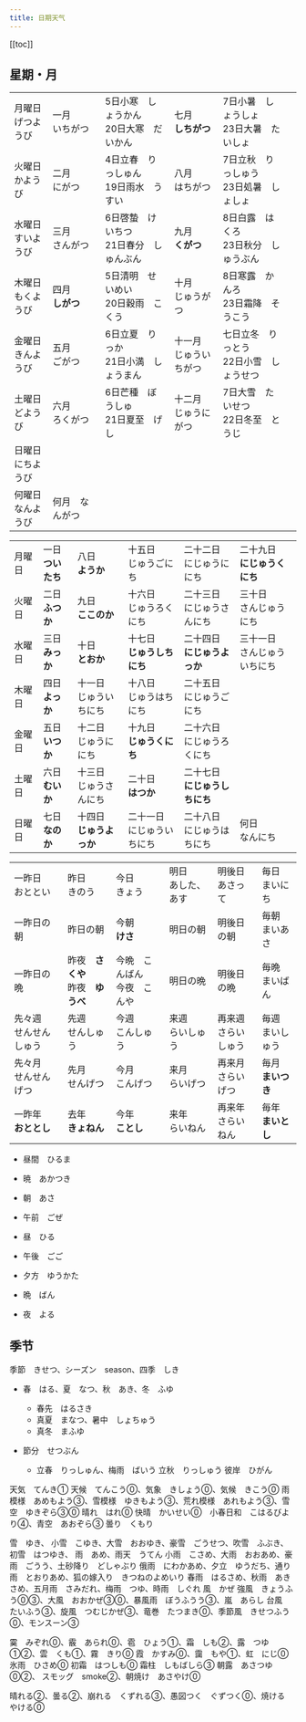 ```yaml
---
title: 日期天气
---
```


[[toc]]

## 星期・月

|||||||
|:---|:---|:---|:---|:---|:---|
|月曜日<br>げつようび|一月<br>いちがつ|5日小寒　しょうかん<br>20日大寒　だいかん|七月<br>**しちがつ**|7日小暑　しょうしょ<br>23日大暑　たいしょ||
|火曜日<br>かようび|二月<br>にがつ|4日立春　りっしゅん<br>19日雨水　うすい|八月<br>はちがつ|7日立秋　りっしゅう<br>23日処暑　しょしょ||
|水曜日<br>すいようび|三月<br>さんがつ|6日啓蟄　けいちつ<br>21日春分　しゅんぶん|九月<br>**くがつ**|8日白露　はくろ<br>23日秋分　しゅうぶん||
|木曜日<br>もくようび|四月<br>**しがつ**|5日清明　せいめい<br>20日穀雨　こくう|十月<br>じゅうがつ|8日寒露　かんろ<br>23日霜降　そうこう||
|金曜日<br>きんようび|五月<br>ごがつ|6日立夏　りっか<br>21日小満　しょうまん|十一月<br>じゅういちがつ|七日立冬　りっとう<br>22日小雪　しょうせつ||
|土曜日<br>どようび|六月<br>ろくがつ|6日芒種　ぼうしゅ<br>21日夏至　げし|十二月<br>じゅうにがつ|7日大雪　たいせつ<br>22日冬至　とうじ||
|日曜日<br>にちようび||||||
|何曜日<br>なんようび|何月　なんがつ|||||


|||||||
|:---|:---|:---|:---|:---|:---|
|月曜日|一日<br>**ついたち**|八日<br>**ようか**|十五日<br>じゅうごにち|二十二日<br>にじゅうににち|二十九日<br>**にじゅうくにち**|
|火曜日|二日<br>**ふつか**|九日<br>**ここのか**|十六日<br>じゅうろくにち|二十三日<br>にじゅうさんにち|三十日<br>さんじゅうにち|
|水曜日|三日<br>**みっか**|十日<br>**とおか**|十七日<br>**じゅうしちにち**|二十四日<br>**にじゅうよっか**|三十一日<br>さんじゅういちにち|
|木曜日|四日<br>**よっか**|十一日<br>じゅういちにち|十八日<br>じゅうはちにち|二十五日<br>にじゅうごにち||
|金曜日|五日<br>**いつか**|十二日<br>じゅうににち|十九日<br>**じゅうくにち**|二十六日<br>にじゅうろくにち||
|土曜日|六日<br>**むいか**|十三日<br>じゅうさんにち|二十日<br>**はつか**|二十七日<br>**にじゅうしちにち**||
|日曜日|七日<br>**なのか**|十四日<br>**じゅうよっか**|二十一日<br>にじゅういちにち|二十八日<br>にじゅうはちにち|何日<br>なんにち|

|||||||
|:---|:---|:---|:---|:---|:---|
|一昨日<br>おととい|昨日<br>きのう|今日<br>きょう|明日<br>あした、あす|明後日<br>あさって|毎日<br>まいにち|
|一昨日の朝|昨日の朝|今朝<br>**けさ**|明日の朝|明後日の朝|毎朝<br>まいあさ|
|一昨日の晩|昨夜　**さくや**<br>昨夜　**ゆうべ**|今晩　こんばん<br>今夜　こんや|明日の晩|明後日の晩|毎晩<br>まいばん|
|先々週<br>せんせんしゅう|先週<br>せんしゅう|今週<br>こんしゅう|来週<br>らいしゅう|再来週<br>さらいしゅう|毎週<br>まいしゅう|
|先々月<br>せんせんげつ|先月<br>せんげつ|今月<br>こんげつ|来月<br>らいげつ|再来月<br>さらいげつ|毎月<br>**まいつき**|
|一昨年<br>**おととし**|去年<br>**きょねん**|今年<br>**ことし**|来年<br>らいねん|再来年<br>さらいねん|毎年<br>**まいとし**|


- 昼間　ひるま

- 暁　あかつき
- 朝　あさ
- 午前　ごぜ
- 昼　ひる
- 午後　ごご
- 夕方　ゆうかた
- 晩　ばん
- 夜　よる




## 季节

季節　きせつ、シーズン　season、四季　しき

- 春　はる、夏　なつ、秋　あき、冬　ふゆ
  - 春先　はるさき
  - 真夏　まなつ、暑中　しょちゅう
  - 真冬　まふゆ

- 節分　せつぶん
  - 立春　りっしゅん、梅雨　ばいう
  立秋　りっしゅう
  彼岸　ひがん

天気　てんき①
  天候　てんこう⓪、気象　きしょう⓪、気候　きこう⓪
  雨模様　あめもよう③、雪模様　ゆきもよう③、荒れ模様　あれもよう③、雪空　ゆきぞら③⓪
晴れ　はれ⓪
  快晴　かいせい⓪　小春日和　こはるびより④、青空　あおぞら③
曇り　くもり
  


雪　ゆき、
  小雪　こゆき、大雪　おおゆき、豪雪　ごうせつ、吹雪　ふぶき、
  初雪　はつゆき、
雨　あめ、雨天　うてん
  小雨　こさめ、大雨　おおあめ、豪雨　ごうう、土砂降り　どしゃぶり
  俄雨　にわかあめ、夕立　ゆうだち、通り雨　とおりあめ、狐の嫁入り　きつねのよめいり
  春雨　はるさめ、秋雨　あきさめ、五月雨　さみだれ、梅雨　つゆ、時雨　しぐれ
風　かぜ
  強風　きょうふう⓪③、大風　おおかぜ③⓪、暴風雨　ぼうふうう③、嵐　あらし
  台風　たいふう③、旋風　つむじかぜ③、竜巻　たつまき⓪、季節風　きせつふう⓪、モンスーン③

霙　みぞれ⓪、霰　あられ⓪、雹　ひょう①、霜　しも②、露　つゆ①②、雲　くも①、霧　きり⓪
霞　かすみ⓪、靄　もや①、虹　にじ⓪
  氷雨　ひさめ⓪ 初霜　はつしも⓪ 霜柱　しもばしら③ 朝露　あさつゆ⓪②、 スモッグ　smoke②、朝焼け　あさやけ⓪

晴れる②、曇る②、崩れる　くずれる③、愚図つく　ぐずつく⓪、焼ける　やける⓪

